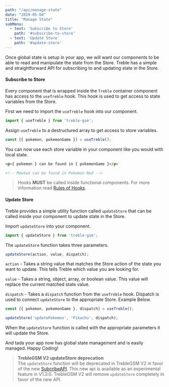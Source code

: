```yaml
---
path: "/api/manage-state"
date: "2019-05-04"
title: "Manage State"
subMenu: 
  - text: 'Subscribe to Store'
    path: '#subscribe-to-store'
  - text: 'Update Store'
    path: '#update-store'
---
```


Once global state is setup in your app, we will want our components to be able to read and manipulate the state from the Store. Treble has a simple and straightforward API for subscribing to and updating state in the Store.

#### Subscribe to Store
Every component that is wrapped inside the `Treble` container component has access to the `useTreble` hook. This hook is used to get access to state variables from the Store. 

First we need to import the `useTreble` hook into our component.

```javascript
import { useTreble } from 'treble-gsm';
```

Assign `useTreble` to a destructured array to get access to store variables.

```javascript
const [{ pokemon, pokemonGame }] = useTreble();
```

You can now use each store variable in your component like you would with local state.

```html
<p>{ pokemon } can be found in { pokemonGame }</p>

<!-- Mewtwo can be found in Pokemon Red -->
```

> Hooks **MUST** be called inside functional components. For more information read [Rules of Hooks](https://reactjs.org/docs/hooks-rules.html).

#### Update Store

Treble provides a simple utility function called `updateStore` that can be called inside your component to update state in the Store.

Import `updateStore` into your component.

```javascript
import { updateStore } from 'treble-gsm';
```

The `updateStore` function takes three parameters.

```javascript
updateStore(action, value, dispatch);
```

`action` - Takes a string value that matches the Store action of the state you want to update. This tells Treble which value you are looking for.

`value` - Takes a string, object, array, or boolean value.  This value will replace the current matched state value.

`dispatch` - Takes a `dispatch` function from the `useTreble` hook. Dispatch is used to connect `updateStore` to the appropriate Store. Example Below.

```javascript
const [{ pokemon, pokemonGame }, dispatch] = useTreble();

updateStore('updatePokemon', 'Pikachu', dispatch);
```

When the `updateStore` function is called with the appropriate parameters it will update the Store.

And tada your app now has global state management and is easily managed. Happy Coding!

>**TrebleGSM V2 updateStore deprecation**  
The `updateStore` function will be deprecated in TrebleGSM V2 in favor of the new [SubcribeAPI](/api/subscribe-api). This new api is available as an experimental feature in V1.3.0. TrebleGSM V2 will remove `updateStore` completely in favor of the new API.



